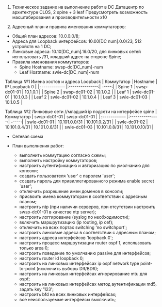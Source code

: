 1. Техническое задание на выполнение работ в DC
   Датацентр по архитектуре CLOS, 2 spine + 3 leaf
   Предусмотреть возможность масштабирования и производительности x10
     
3. Адресный план и правила именования коммутаторов:
     
- Общий план адресов: 10.0.0.0/8;
- Адреса для Loopback интерфейсов: 10.00[DC num].0.0/23, 512 устройств на 1 DC;
- Линковые адреса: 10.10[DC_num].16.0/20, для линковых сетей использовать /31, младший адрес на стороне Spine;
- Правила именования коммутаторов:
   - Spine Hostname: swsp-dc[DC_num]-num
   - Leaf Hostname: swle-dc[DC_num]-num

Таблица №1 Имена хостов и адреса Loopback
| Коммутатор  | Hostname  |  IP Loopback 0 |
| :------------ |:---------------:| -----:|
| Spine 1      | swsp-dc01-01 | 10.1.0.1 |
| Spine 2      | swsp-dc01-02 |   10.1.0.2 |
| Leaf 1 | swle-dc01-01 |    10.1.0.3 |
| Leaf 2 | swle-dc01-02 |    10.1.0.4 |
| Leaf 3 | swle-dc01-03 |    10.1.0.5 |

Таблица №2 Линковые сети //младший ip подсети на интерфейсе spine
| Коммутатор  | swsp-dc01-01  |  swsp-dc01-01 |
| :------------ |:---------------:| -----:|
| swle-dc01-01 | 10.101.0.0/31 |    10.101.0.2/31 |
| swle-dc01-02 | 10.101.0.4/31 |    10.101.0.6/31 |
| swle-dc01-03 | 10.101.0.8/31 |    10.101.0.10/31 |


- Сетевая схема
  
  
- План выполнения работ:
  - выполнить коммутацию согласно схемы;
  - выполнить настройку коммутаторов;
   - настроить аутентификацию и авторизацию по умолчанию для консоли;
   - создать пользователя 'user' с паролем 'user';
   - создать пароль для привиллегированного режима enable secret 'user';
   - отключить разрешение имен доменов в консоли;
   - присвоить имена коммутаторам в соответствии с адресным планом;
   - настроить ntp (при наличии серверов, при отсутствии настроить swsp-dc01-01 в качестве ntp server);
   - настроить логгирование (syslog по необходимости);
   - включить маршрутизацию (ip routing, ip cef);
   - отключить на всех портах switching 'no switchport';
   - настроить линковые адреса в соответствии с адресным планом;
   - настроить адреса интерфейсов 'loopback 0';
   - настроить процесс маршрутизации router ospf 1, использовать только area 0;
   - настроить поведение по умолчанию passive для интерфейсов;
   - настроить router id loopback 0;
   - настроить на линковых интерфейсах ip ospf network type point-to-point (исключить выборы DR/BDR);
   - настроить на линковых интерфейсах игнорирование mtu для ospf;
   - настроить на линковых интерфейсах метод аутентификации md5, задать key '123';
   - настроить bfd на всех линковых интерфейсах;
   - все неиспользуемые интерфейсы выключить;
